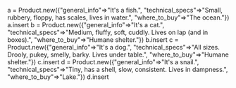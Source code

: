 a = Product.new({"general_info"=>"It's a fish.", "technical_specs"=>"Small, rubbery, floppy, has scales, lives in water.", "where_to_buy"=>"The ocean."})
a.insert
b = Product.new({"general_info"=>"It's a cat.", "technical_specs"=>"Medium, fluffy, soft, cuddly. Lives on lap (and in boxes).", "where_to_buy"=>"Humane shelter."})
b.insert
c = Product.new({"general_info"=>"It's a dog.", "technical_specs"=>"All sizes. Drooly, pukey, smelly, barky. Lives under table.", "where_to_buy"=>"Humane shelter."})
c.insert
d = Product.new({"general_info"=>"It's a snail.", "technical_specs"=>"Tiny, has a shell, slow, consistent. Lives in dampness.", "where_to_buy"=>"Lake."})
d.insert